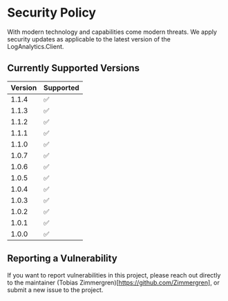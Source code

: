# Security Policy
With modern technology and capabilities come modern threats. 
We apply security updates as applicable to the latest version of the LogAnalytics.Client.

## Currently Supported Versions

| Version | Supported          |
| ------- | ------------------ |
| 1.1.4   | :white_check_mark: |
| 1.1.3   | :white_check_mark: |
| 1.1.2   | :white_check_mark: |
| 1.1.1   | :white_check_mark: |
| 1.1.0   | :white_check_mark: |
| 1.0.7   | :white_check_mark: |
| 1.0.6   | :white_check_mark: |
| 1.0.5   | :white_check_mark: |
| 1.0.4   | :white_check_mark: |
| 1.0.3   | :white_check_mark: |
| 1.0.2   | :white_check_mark: |
| 1.0.1   | :white_check_mark: |
| 1.0.0   | :white_check_mark: |

## Reporting a Vulnerability

If you want to report vulnerabilities in this project, please reach out directly to the maintainer (Tobias Zimmergren)[https://github.com/Zimmergren], or submit a new issue to the project.